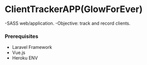 # ClientTrackerAPP(GlowForEver)

-SASS web/application.
-Objective: track and record clients.

### Prerequisites
- Laravel Framework
- Vue.js
- Heroku ENV
